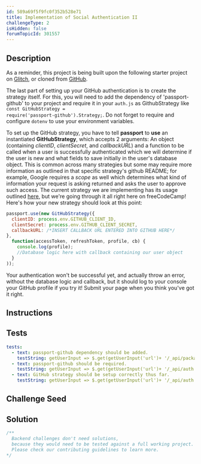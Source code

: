 ```yaml
---
id: 589a69f5f9fc0f352b528e71
title: Implementation of Social Authentication II
challengeType: 2
isHidden: false
forumTopicId: 301557
---
```


## Description
<section id='description'>
As a reminder, this project is being built upon the following starter project on <a href='https://glitch.com/edit/#!/remix/clone-from-repo?REPO_URL=https://github.com/freeCodeCamp/boilerplate-advancednode/'>Glitch</a>, or cloned from <a href='https://github.com/freeCodeCamp/boilerplate-advancednode/'>GitHub</a>.

The last part of setting up your GitHub authentication is to create the strategy itself. For this, you will need to add the dependency of 'passport-github' to your project and require it in your <code>auth.js</code> as GithubStrategy like <code>const GitHubStrategy = require('passport-github').Strategy;</code>. Do not forget to require and configure <code>dotenv</code> to use your environment variables.

To set up the GitHub strategy, you have to tell <b>passport</b> to <b>use</b> an instantiated <b>GitHubStrategy</b>, which accepts 2 arguments: An object (containing <em>clientID</em>, <em>clientSecret</em>, and <em>callbackURL</em>) and a function to be called when a user is successfully authenticated which we will determine if the user is new and what fields to save initially in the user's database object. This is common across many strategies but some may require more information as outlined in that specific strategy's github README; for example, Google requires a <em>scope</em> as well which determines what kind of information your request is asking returned and asks the user to approve such access. The current strategy we are implementing has its usage outlined <a href='https://github.com/jaredhanson/passport-github/'>here</a>, but we're going through it all right here on freeCodeCamp!
Here's how your new strategy should look at this point:

```js
passport.use(new GitHubStrategy({
  clientID: process.env.GITHUB_CLIENT_ID,
  clientSecret: process.env.GITHUB_CLIENT_SECRET,
  callbackURL: /*INSERT CALLBACK URL ENTERED INTO GITHUB HERE*/
},
  function(accessToken, refreshToken, profile, cb) {
    console.log(profile);
    //Database logic here with callback containing our user object
  }
));
```

Your authentication won't be successful yet, and actually throw an error, without the database logic and callback, but it should log to your console your GitHub profile if you try it!
Submit your page when you think you've got it right.
</section>

## Instructions
<section id='instructions'>

</section>

## Tests
<section id='tests'>

```yml
tests:
  - text: passport-github dependency should be added.
    testString: getUserInput => $.get(getUserInput('url')+ '/_api/package.json') .then(data => { var packJson = JSON.parse(data); assert.property(packJson.dependencies, 'passport-github', 'Your project should list "passport-github" as a dependency'); }, xhr => { throw new Error(xhr.statusText); })
  - text: passport-github should be required.
    testString: getUserInput => $.get(getUserInput('url')+ '/_api/auth.js') .then(data => { assert.match(data, /require.*("|')passport-github("|')/gi, 'You should have required passport-github'); }, xhr => { throw new Error(xhr.statusText); })
  - text: GitHub strategy should be setup correctly thus far.
    testString: getUserInput => $.get(getUserInput('url')+ '/_api/auth.js') .then(data => { assert.match(data, /passport\.use.*new GitHubStrategy/gi, 'Passport should use a new GitHubStrategy'); assert.match(data, /callbackURL:\s*("|').*("|')/gi, 'You should have a callbackURL'); assert.match(data, /process.env.GITHUB_CLIENT_SECRET/g, 'You should use process.env.GITHUB_CLIENT_SECRET'); assert.match(data, /process.env.GITHUB_CLIENT_ID/g, 'You should use process.env.GITHUB_CLIENT_ID'); }, xhr => { throw new Error(xhr.statusText); })

```

</section>

## Challenge Seed
<section id='challengeSeed'>

</section>

## Solution
<section id='solution'>

```js
/**
  Backend challenges don't need solutions, 
  because they would need to be tested against a full working project. 
  Please check our contributing guidelines to learn more.
*/
```

</section>
